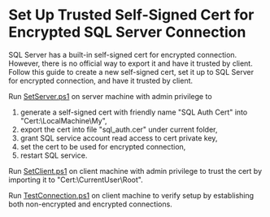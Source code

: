 # Set Up Trusted Self-Signed Cert for Encrypted SQL Server Connection

SQL Server has a built-in self-signed cert for encrypted connection. However, there is no official way to export it and have it trusted by client. Follow this guide to create a new self-signed cert, set it up to SQL Server for encrypted connection, and have it trusted by client.

Run [SetServer.ps1](SetServer.ps1) on server machine with admin privilege to

1. generate a self-signed cert with friendly name "SQL Auth Cert" into "Cert:\LocalMachine\My",
1. export the cert into file "sql_auth.cer" under current folder,
1. grant SQL service account read access to cert private key,
1. set the cert to be used for encrypted connection,
1. restart SQL service.

Run [SetClient.ps1](SetClient.ps1) on client machine with admin privilege to trust the cert by importing it to "Cert:\CurrentUser\Root".

Run [TestConnection.ps1](TestConnection.ps1) on client machine to verify setup by establishing both non-encrypted and encrypted connections.
